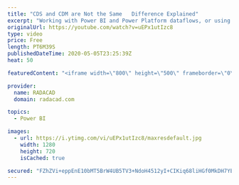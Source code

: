```yaml
---
title: "CDS and CDM are Not the Same   Difference Explained"
excerpt: "Working with Power BI and Power Platform dataflows, or using Dynamics in general, might cause you to hear one of these two CDS (Common Data Services), or CDM (Common Data Model). Often there is a misconception about these two, and many people think they are the same. In this video, I’ll explain the difference"
originalUrl: https://youtube.com/watch?v=uEPx1utIzc8
type: video
price: Free
length: PT6M39S
publishedDateTime: 2020-05-05T23:25:39Z
heat: 50

featuredContent: "<iframe width=\"800\" height=\"500\" frameborder=\"0\" src=\"https://www.youtube.com/embed/uEPx1utIzc8\" allow=\"accelerometer; autoplay; encrypted-media; gyroscope; picture-in-picture\" allowfullscreen></iframe>"

provider:
  name: RADACAD
  domain: radacad.com

topics:
  - Power BI

images:
  - url: https://i.ytimg.com/vi/uEPx1utIzc8/maxresdefault.jpg
    width: 1280
    height: 720
    isCached: true

secured: "FZhZVi+eppEnE10bMT5BrW4UB5TV3+NdoH4512yI+CIKiq68liHGf0MkDH7YEtHEqYAVoDmTe8p54pQ7S2LHUQTL9rs2XswpBTyNhedsDdIxJWKFQDQlOWDRd8Tg6e50jlOSdZTUAEDaJyYv3zKZZPnVvHQbh4RqeoSn9+qEaMYeNChT3mgu8OkIrACTmmIxBh5+UyGRR6+nI81LwCzaEGAW3Q6ectDDetdNEKXlSDBLqddgfBwgxhl5jGd+75nhX4YTSpG4u7EAwj/07fmYSgFeQHVfjo0+8FX6vBjtgBah5tGFzk5u3MetZgCUbYQkbQtgLeSPCYbkyOojScUbCc15WFOlJwiyXcwSrZBLBBjEOROgrrDrAT56w26RqLhg1+MLXbCQ43V+x9fTyfhqBg9QAahj2Gize5mfMStuIGo=;CyXGELaTlrltCRcVeLYJIQ=="
---
```


